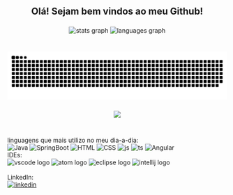 <h2 align="center">Olá! Sejam bem vindos ao meu Github!</h2>

###

<div align="center">
  <img src="https://github-readme-stats.vercel.app/api?username=alanssoares92&hide_title=false&hide_rank=false&show_icons=true&include_all_commits=true&count_private=true&disable_animations=false&theme=dracula&locale=pt-br&hide_border=false" height="150" alt="stats graph"  />
  <img src="https://github-readme-stats.vercel.app/api/top-langs?username=alanssoares92&locale=pt-br&hide_title=false&layout=compact&card_width=320&langs_count=5&theme=dracula&hide_border=false" height="150" alt="languages graph"  />
</div>

###

<br clear="both">

<img src="https://raw.githubusercontent.com/angelicaweiler/angelicaweiler/output/snake.svg" alt="Snake animation" />

###

<div align="center">
  <img src="https://profile-counter.glitch.me/AlanSSoares92/count.svg?"  />
</div>

###

   <div style="display: inline_block; align: center"><br>
     linguagens que mais utilizo no meu dia-a-dia: </br>
      <img title="Java" src = "https://img.shields.io/badge/Java-ED8B00?style=for-the-badge&logo=openjdk&logoColor=white">
      <img title="SpringBoot" src="https://img.shields.io/badge/Spring-6DB33F?style=for-the-badge&logo=spring&logoColor=white">
      <img title="HTML" src="https://img.shields.io/badge/HTML5-E34F26?style=for-the-badge&logo=html5&logoColor=white">
      <img title="CSS" src="https://img.shields.io/badge/CSS-239120?&style=for-the-badge&logo=css3&logoColor=white">
      <img title="js" src="https://img.shields.io/badge/JavaScript-F7DF1E?style=for-the-badge&logo=javascript&logoColor=black">
      <img title="ts" src= "https://img.shields.io/badge/TypeScript-007ACC?style=for-the-badge&logo=typescript&logoColor=white">
      <img title="Angular" src="https://img.shields.io/badge/Angular-DD0031?style=for-the-badge&logo=angular&logoColor=white"><br> IDEs:<br>
      <img title="vscode" src="https://cdn.jsdelivr.net/gh/devicons/devicon/icons/vscode/vscode-original.svg" height="30" alt="vscode logo">
      <img title="atom" src="https://cdn.jsdelivr.net/gh/devicons/devicon/icons/atom/atom-original.svg" height="30" alt="atom logo">
      <img title="eclipse" src="https://cdn.jsdelivr.net/gh/devicons/devicon/icons/eclipse/eclipse-original.svg" height="30" alt="eclipse logo">
      <img title="intellij" src="https://cdn.jsdelivr.net/gh/devicons/devicon/icons/intellij/intellij-original.svg" height="30" alt="intellij logo"  />
<br>
    <br>
      LinkedIn:</br>
      <a href="https://www.linkedin.com/in/alansoares/">
        <img title="linkedin" src="https://img.shields.io/badge/LinkedIn-0077B5?style=for-the-badge&logo=linkedin&logoColor=white">
      </a>

   <!--   //LINKAR AS DOCUMENTAÇÕES COM CADA BADGET -->
   </div>
   
